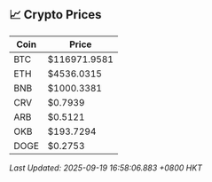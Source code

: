 ## 📈 Crypto Prices

| Coin | Price |
| ---- | ----- |
| BTC | $116971.9581 |
| ETH | $4536.0315 |
| BNB | $1000.3381 |
| CRV | $0.7939 |
| ARB | $0.5121 |
| OKB | $193.7294 |
| DOGE | $0.2753 |

_Last Updated: 2025-09-19 16:58:06.883 +0800 HKT_